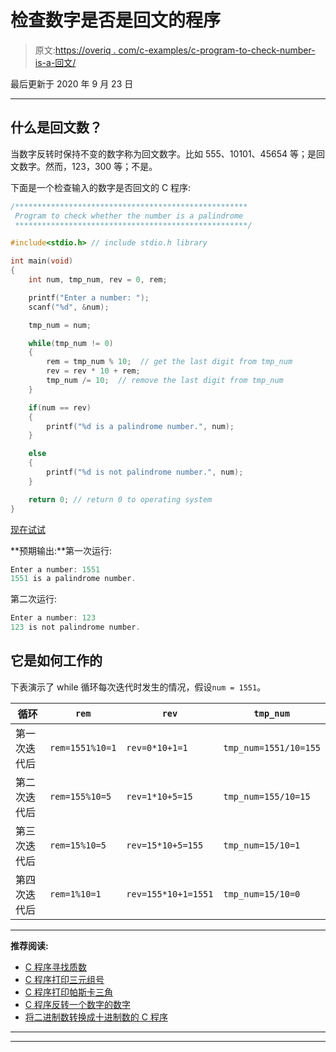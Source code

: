 # 检查数字是否是回文的程序

> 原文:[https://overiq . com/c-examples/c-program-to-check-number-is-a-回文/](https://overiq.com/c-examples/c-program-to-check-whether-the-number-is-a-palindrome/)

最后更新于 2020 年 9 月 23 日

* * *

## 什么是回文数？

当数字反转时保持不变的数字称为回文数字。比如 555、10101、45654 等；是回文数字。然而，123，300 等；不是。

下面是一个检查输入的数字是否回文的 C 程序:

```c
/****************************************************
 Program to check whether the number is a palindrome
 ****************************************************/

#include<stdio.h> // include stdio.h library

int main(void)
{   
    int num, tmp_num, rev = 0, rem;

    printf("Enter a number: ");
    scanf("%d", &num);

    tmp_num = num;

    while(tmp_num != 0)
    {
        rem = tmp_num % 10;  // get the last digit from tmp_num
        rev = rev * 10 + rem;  
        tmp_num /= 10;  // remove the last digit from tmp_num
    }       

    if(num == rev)
    {
        printf("%d is a palindrome number.", num);
    }

    else
    {
        printf("%d is not palindrome number.", num);
    }

    return 0; // return 0 to operating system
}

```

[现在试试](https://overiq.com/c-online-compiler/B6n/)

**预期输出:**第一次运行:

```c
Enter a number: 1551
1551 is a palindrome number.

```

第二次运行:

```c
Enter a number: 123
123 is not palindrome number.

```

## 它是如何工作的

下表演示了 while 循环每次迭代时发生的情况，假设`num = 1551`。

| 循环 | `rem` | `rev` | `tmp_num` |
| --- | --- | --- | --- |
| 第一次迭代后 | `rem=1551%10=1` | `rev=0*10+1=1` | `tmp_num=1551/10=155` |
| 第二次迭代后 | `rem=155%10=5` | `rev=1*10+5=15` | `tmp_num=155/10=15` |
| 第三次迭代后 | `rem=15%10=5` | `rev=15*10+5=155` | `tmp_num=15/10=1` |
| 第四次迭代后 | `rem=1%10=1` | `rev=155*10+1=1551` | `tmp_num=15/10=0` |

* * *

**推荐阅读:**

*   [C 程序寻找质数](/c-examples/c-program-to-find-prime-numbers/)
*   [C 程序打印三元组号](/c-examples/c-program-to-print-triad-numbers/)
*   [C 程序打印帕斯卡三角](/c-examples/c-program-to-print-pascal-triangle/)
*   [C 程序反转一个数字的数字](/c-examples/c-program-to-reverse-the-digits-of-a-number/)
*   [将二进制数转换成十进制数的 C 程序](/c-examples/c-program-to-convert-a-binary-number-to-a-decimal-number/)

* * *

* * *